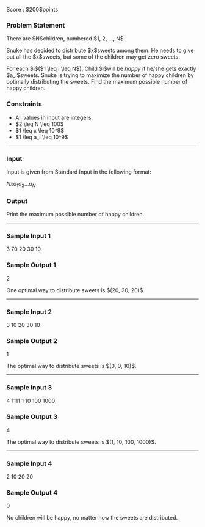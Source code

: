 
<div>

<span>

<span>

<p>
Score : $200$points
</p>

<div>

<section>

### **Problem Statement**

<p>
There are $N$children, numbered $1, 2, ..., N$.
</p>

<p>
Snuke has decided to distribute $x$sweets among them.
He needs to give out all the $x$sweets, but some of the children may get zero sweets.
</p>

<p>
For each $i$($1 \leq i \leq N$), Child $i$will be 
<em>
happy
</em>
if he/she gets exactly $a_i$sweets.
Snuke is trying to maximize the number of happy children by optimally distributing the sweets.
Find the maximum possible number of happy children.
</p>

</section>

</div>

<div>

<section>

### **Constraints**

<ul>

<li>
All values in input are integers.
</li>

<li>
$2 \leq N \leq 100$
</li>

<li>
$1 \leq x \leq 10^9$
</li>

<li>
$1 \leq a_i \leq 10^9$
</li>

</ul>

</section>

</div>

---

<div>

<div>

<section>

### **Input**

<p>
Input is given from Standard Input in the following format:
</p>

<div>

$N$$x$$a_1$$a_2$$...$$a_N$
</div>

</section>

</div>

<div>

<section>

### **Output**

<p>
Print the maximum possible number of happy children.
</p>

</section>

</div>

</div>

---

<div>

<section>

### **Sample Input 1**

<div>

3 70
20 30 10

</div>

</section>

</div>

<div>

<section>

### **Sample Output 1**

<div>

2

</div>

<p>
One optimal way to distribute sweets is $(20, 30, 20)$.
</p>

</section>

</div>

---

<div>

<section>

### **Sample Input 2**

<div>

3 10
20 30 10

</div>

</section>

</div>

<div>

<section>

### **Sample Output 2**

<div>

1

</div>

<p>
The optimal way to distribute sweets is $(0, 0, 10)$.
</p>

</section>

</div>

---

<div>

<section>

### **Sample Input 3**

<div>

4 1111
1 10 100 1000

</div>

</section>

</div>

<div>

<section>

### **Sample Output 3**

<div>

4

</div>

<p>
The optimal way to distribute sweets is $(1, 10, 100, 1000)$.
</p>

</section>

</div>

---

<div>

<section>

### **Sample Input 4**

<div>

2 10
20 20

</div>

</section>

</div>

<div>

<section>

### **Sample Output 4**

<div>

0

</div>

<p>
No children will be happy, no matter how the sweets are distributed.
</p>

</section>

</div>

</span>

</span>

</div>
